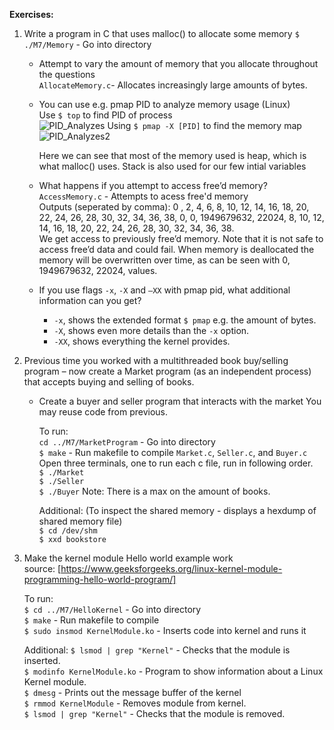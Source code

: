 **Exercises:** 
  1. Write a program in C that uses malloc() to allocate some memory
     `$ ./M7/Memory` - Go into directory
  
      - Attempt to vary the amount of memory that you allocate throughout the questions  
        `AllocateMemory.c`- Allocates increasingly large amounts of bytes.  
          
      - You can use e.g. pmap PID to analyze memory usage (Linux)  
        Use `$ top` to find PID of process  
         ![PID_Analyzes](https://github.com/Andersen2407/P3-Opgaver/assets/112859566/13ae3c75-3479-4ef9-9436-4c9bb995f033)
        Using `$ pmap -X [PID]` to find the memory map  
        ![PID_Analyzes2](https://github.com/Andersen2407/P3-Opgaver/assets/112859566/7fd13128-6892-4d25-8b91-cad0e377276c)

        Here we can see that most of the memory used is heap, which is what malloc() uses. Stack is also used for our few intial variables

      - What happens if you attempt to access free’d memory?  
        `AccessMemory.c` - Attempts to acess free'd memory  
        Outputs (seperated by comma): 0 , 2, 4, 6, 8, 10, 12, 14, 16, 18, 20, 22, 24, 26, 28, 30, 32, 34, 36, 38, 0, 0, 1949679632, 22024, 8, 10, 12, 14, 16, 18, 20, 22, 24, 26, 28, 30, 32, 34, 36, 38.  
        We get access to previously free’d memory. Note that it is not safe to access free’d data and could fail. When memory is deallocated the memory will be overwritten over time, as can be seen with 0, 1949679632, 22024, values.  
   
      - If you use flags `-x`, `-X` and `–XX` with pmap pid, what additional information can you get?  
        - `-x`, shows the extended format `$ pmap` e.g. the amount of bytes.  
        - `-X`, shows even more details than the `-x` option.  
        - `-XX`, shows everything the kernel provides.
      
  2. Previous time you worked with a multithreaded book buy/selling program – now create a Market program (as an independent process) that accepts buying and selling of books.  
     - Create a buyer and seller program that interacts with the market
You may reuse code from previous.

        To run:  
       `cd ../M7/MarketProgram` - Go into directory  
        `$ make` - Run makefile to compile `Market.c`, `Seller.c`, and `Buyer.c`  
        Open three terminals, one to run each c file, run in following order.   
        `$ ./Market`  
        `$ ./Seller`  
        `$ ./Buyer`
        Note: There is a max on the amount of books.  
     
        Additional: (To inspect the shared memory - displays a hexdump of shared memory file)  
        `$ cd /dev/shm`  
        `$ xxd bookstore`  

  3. Make the kernel module Hello world example work  
     source: [https://www.geeksforgeeks.org/linux-kernel-module-programming-hello-world-program/]  

      To run:  
      `$ cd ../M7/HelloKernel` - Go into directory  
      `$ make` - Run makefile to compile  
      `$ sudo insmod KernelModule.ko` - Inserts code into kernel and runs it  
      
      Additional:
     `$ lsmod | grep "Kernel"` - Checks that the module is inserted.  
     `$ modinfo KernelModule.ko` - Program to show information about a Linux Kernel module.  
     `$ dmesg` - Prints out the message buffer of the kernel  
     `$ rmmod KernelModule` - Removes module from kernel.  
     `$ lsmod | grep "Kernel"` - Checks that the module is removed.  

